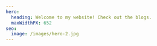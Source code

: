 ```yaml
---
hero:
  heading: Welcome to my website! Check out the blogs.
  maxWidthPX: 652
seo:
  image: /images/hero-2.jpg
---
```

